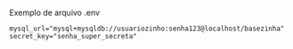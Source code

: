 Exemplo de arquivo .env
```dotenv 
mysql_url="mysql+mysqldb://usuariozinho:senha123@localhost/basezinha"
secret_key="senha_super_secreta"
```
